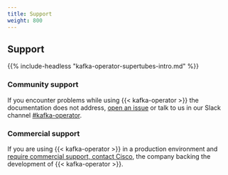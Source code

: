 ```yaml
---
title: Support
weight: 800
---
```


## Support

{{% include-headless "kafka-operator-supertubes-intro.md" %}}

### Community support

If you encounter problems while using {{< kafka-operator >}} the documentation does not address, [open an issue](https://github.com/banzaicloud/kafka-operator/issues) or talk to us in our Slack channel [#kafka-operator](https://pages.banzaicloud.com/invite-slack).

### Commercial support

If you are using {{< kafka-operator >}} in a production environment and [require commercial support, contact Cisco](mailto:cnan-feedback@cisco.com), the company backing the development of {{< kafka-operator >}}.
